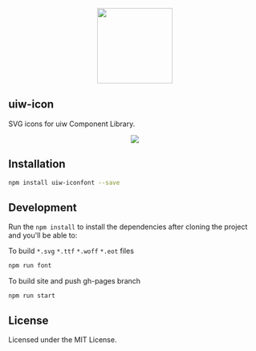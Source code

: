 <p align="center">
  <a href="https://uiw-react.github.io">
    <img width="150" src="https://raw.githubusercontent.com/uiw-react/uiw/master/docs/assets/logo-README.svg?sanitize=true">
  </a>
</p>


uiw-icon
---

SVG icons for uiw Component Library.

<p align="center">
  <a href="https://uiw-react.github.io/icons">
    <img src="https://github.com/uiw-react/icons/raw/master/build/assets/uiw-font.png">
  </a>
</p>

## Installation

```bash
npm install uiw-iconfont --save
```

## Development

Run the `npm install` to install the dependencies after cloning the project and you'll be able to:

To build `*.svg` `*.ttf` `*.woff` `*.eot` files

```bash
npm run font
```

To build site and push gh-pages branch

```
npm run start
```

## License

Licensed under the MIT License.